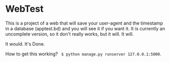 # WebTest

This is a project of a web that will save your user-agent and the timestamp in a database (apptest.bd) and you will see it if you want it. It is currently an uncomplete version, so it don't really works, but it will. It will.

It would. It's Done.

How to get this working?
``` $ python manage.py runserver 127.0.0.1:5000```.
